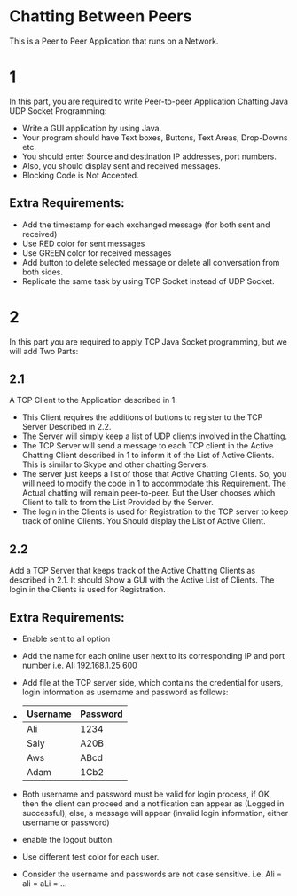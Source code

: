 # Chatting Between Peers

This is a Peer to Peer Application that runs on a Network.

# 1

In this part, you are required to write Peer-to-peer Application Chatting Java UDP Socket
Programming:

- Write a GUI application by using Java.
- Your program should have Text boxes, Buttons, Text Areas, Drop-Downs etc.
- You should enter Source and destination IP addresses, port numbers.
- Also, you should display sent and received messages.
- Blocking Code is Not Accepted.

## Extra Requirements:

- Add the timestamp for each exchanged message (for both sent and received)
- Use RED color for sent messages
- Use GREEN color for received messages
- Add button to delete selected message or delete all conversation from both sides.
- Replicate the same task by using TCP Socket instead of UDP Socket.

# 2

In this part you are required to apply TCP Java Socket programming, but we will add Two Parts:

## 2.1

A TCP Client to the Application described in 1.

- This Client requires the additions of buttons to register to the TCP Server Described in 2.2.
- The Server will simply keep a list of UDP clients involved in the Chatting.
- The TCP Server will send a message to each TCP client in the Active Chatting Client described in 1 to inform it of
  the List of Active Clients. This is similar to Skype and other chatting Servers.
- The server just keeps a list of those that Active Chatting Clients. So, you will need to modify the code in 1 to
  accommodate this Requirement. The Actual chatting will remain peer-to-peer. But the User chooses which Client to
  talk to from the List Provided by the Server.
- The login in the Clients is used for Registration to the TCP server to keep track of online Clients. You Should
  display the List of Active Client.

## 2.2

Add a TCP Server that keeps track of the Active Chatting Clients as described in 2.1. It should
Show a GUI with the Active List of Clients. The login in the Clients is used for Registration.

## Extra Requirements:

- Enable sent to all option
- Add the name for each online user next to its corresponding IP and port number i.e. Ali 192.168.1.25 600
- Add file at the TCP server side, which contains the credential for users, login information as username and
  password as follows:

- | Username | Password |
  |-----------|----------|
  | Ali | 1234 |
  | Saly | A20B |
  | Aws | ABcd |
  | Adam | 1Cb2 |

- Both username and password must be valid for login process, if OK, then the
  client can proceed and a notification can appear as (Logged in successful), else, a
  message will appear (invalid login information, either username or password)
- enable the logout button.
- Use different test color for each user.
- Consider the username and passwords are not case sensitive. i.e. Ali = ali = aLi = …
